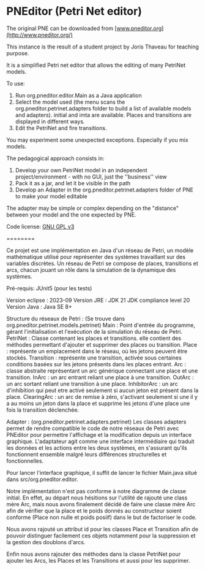 PNEditor (Petri Net editor)
========

The original PNE can be downloaded from [www.pneditor.org](http://www.pneditor.org/)

This instance is the result of a student project by Joris Thaveau for teaching purpose.

It is a simplified Petri net editor that allows the editing of many PetriNet models.

To use:

1. Run org.pneditor.editor.Main as a Java application
2. Select the model used (the menu scans the org.pneditor.petrinet.adapters folder to build a list of available models and adapters). initial and imta are available. Places and transitions are displayed in different ways.
3. Edit the PetriNet and fire transitions.

You may experiment some unexpected exceptions. Especially if you mix models.

The pedagogical approach consists in:

1. Develop your own PetriNet model in an independent project/environment - with no GUI, just the ''business'' view
2. Pack it as a jar, and let it be visible in the path
3. Develop an Adapter in the org.pneditor.petrinet.adapters folder of PNE to make your model editable

The adapter may be simple or complex depending on the "distance" between your model and the one expected by PNE.

Code license: [GNU GPL v3](http://www.gnu.org/licenses/gpl.html)

========

Ce projet est une implémentation en Java d'un réseau de Petri, un modèle mathématique utilisé pour représenter des systèmes travaillant sur des variables discrètes. Un réseau de Petri se compose de places, transitions et arcs, chacun jouant un rôle dans la simulation de la dynamique des systèmes.

Pré-requis: JUnit5 (pour les tests)

Version eclipse : 2023-09 
Version JRE : JDK 21 JDK compliance level 20
Version Java : Java SE 8+

Structure du réseaux de Petri : (Se trouve dans org.pneditor.petrinet.models.petrinet)
Main : Point d'entrée du programme, gérant l'initialisation et l'exécution de la simulation du réseau de Petri. 
PetriNet : Classe contenant les places et transitions. elle contient des méthodes permettant d'ajouter et supprimer des places ou transition. 
Place : représente un emplacement dans le réseau, où les jetons peuvent être stockés. 
Transition : représente une transition, activée sous certaines conditions basées sur les jetons présents dans les places entrant. 
Arc : classe abstraite représentant un arc générique connectant une place et une transition. 
InArc : un arc entrant reliant une place à une transition. 
OutArc : un arc sortant reliant une transition à une place. 
InhibitorArc : un arc d'inhibition qui peut etre activé seulement si aucun jeton est présent dans la place. 
ClearingArc : un arc de remise à zéro, s'activant seulement si une il y a au moins un jeton dans la place et supprime les jetons d'une place une fois la transition déclenchée.

Adapter : (org.pneditor.petrinet.adapters.petrinet)
Les classes adapters permet de rendre compatible le code de notre réseaux de Petri avec PNEditor pour permettre l'affichage et la modification depuis un interface graphique. L'adaptateur agit comme une interface intermédiaire qui traduit les données et les actions entre les deux systèmes, en s'assurant qu'ils fonctionnent ensemble malgré leurs différences structurelles et fonctionnelles.

Pour lancer l'interface graphique, il suffit de lancer le fichier Main.java situé dans src/org.pneditor.editor.

Notre implémentation n'est pas conforme à notre diagramme de classe initial. En effet, au départ nous hésitions sur l'utilité de rajouté une class mère Arc, mais nous avons finalement décidé de faire une classe mère Arc afin de vérifier que la place et le poids donnés au constructeur soient conforme (Place non nulle et poids posiif) dans le but de factoriser le code.

Nous avons rajouté un attribut id pour les classes Place et Transition afin de pouvoir distinguer facilement ces objets notamment pour la suppression et la gestion des doublons d'arcs.

Enfin nous avons rajouter des méthodes dans la classe PetriNet pour ajouter les Arcs, les Places et les Transitions et aussi pour les supprimer.